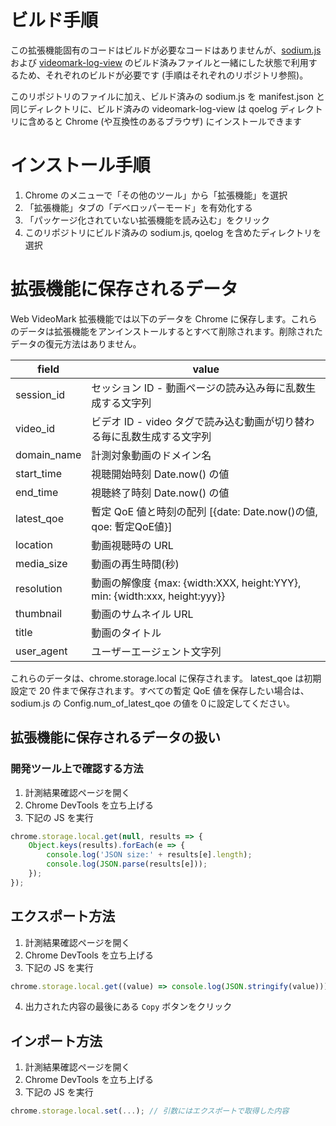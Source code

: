 # ビルド手順

この拡張機能固有のコードはビルドが必要なコードはありませんが、[sodium.js](<https://github.com/videomark/sodium.js>) および [videomark-log-view](<https://github.com/videomark/videomark-log-view>) のビルド済みファイルと一緒にした状態で利用するため、それぞれのビルドが必要です (手順はそれぞれのリポジトリ参照)。

このリポジトリのファイルに加え、ビルド済みの sodium.js を manifest.json と同じディレクトリに、ビルド済みの videomark-log-view は qoelog ディレクトリに含めると Chrome (や互換性のあるブラウザ) にインストールできます

# インストール手順

1. Chrome のメニューで「その他のツール」から「拡張機能」を選択
2. 「拡張機能」タブの「デベロッパーモード」を有効化する
3. 「パッケージ化されていない拡張機能を読み込む」をクリック
4. このリポジトリにビルド済みの sodium.js, qoelog を含めたディレクトリを選択

# 拡張機能に保存されるデータ

Web VideoMark 拡張機能では以下のデータを Chrome に保存します。これらのデータは拡張機能をアンインストールするとすべて削除されます。削除されたデータの復元方法はありません。

| field | value |
| --- | --- |
| session_id     | セッション ID - 動画ページの読み込み毎に乱数生成する文字列 |
| video_id       | ビデオ ID - video タグで読み込む動画が切り替わる毎に乱数生成する文字列 |
| domain_name    | 計測対象動画のドメイン名 |
| start_time     | 視聴開始時刻 Date.now() の値 |
| end_time       | 視聴終了時刻 Date.now() の値 |
| latest_qoe     | 暫定 QoE 値と時刻の配列 [{date: Date.now()の値, qoe: 暫定QoE値}] |
| location       | 動画視聴時の URL |
| media_size     | 動画の再生時間(秒) |
| resolution     | 動画の解像度 {max: {width:XXX, height:YYY}, min: {width:xxx, height:yyy}} |
| thumbnail      | 動画のサムネイル URL |
| title          | 動画のタイトル |
| user_agent     | ユーザーエージェント文字列 |

これらのデータは、chrome.storage.local に保存されます。
latest_qoe は初期設定で 20 件まで保存されます。すべての暫定 QoE 値を保存したい場合は、sodium.js の Config.num_of_latest_qoe の値を０に設定してください。

## 拡張機能に保存されるデータの扱い

### 開発ツール上で確認する方法
1. 計測結果確認ページを開く
2. Chrome DevTools を立ち上げる
3. 下記の JS を実行

```JavaScript
chrome.storage.local.get(null, results => {
    Object.keys(results).forEach(e => {
        console.log('JSON size:' + results[e].length);
        console.log(JSON.parse(results[e]));
    });
});
```

## エクスポート方法
1. 計測結果確認ページを開く
2. Chrome DevTools を立ち上げる
3. 下記の JS を実行

```JavaScript
chrome.storage.local.get((value) => console.log(JSON.stringify(value)));
```
4. 出力された内容の最後にある `Copy` ボタンをクリック

## インポート方法
1. 計測結果確認ページを開く
2. Chrome DevTools を立ち上げる
3. 下記の JS を実行

```JavaScript
chrome.storage.local.set(...); // 引数にはエクスポートで取得した内容
```
